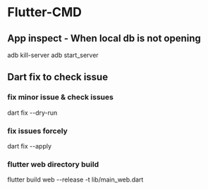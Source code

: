 # Flutter-CMD

## App inspect - When local db is not opening
adb kill-server adb start_server

## Dart fix to check issue
### fix minor issue & check issues
dart fix --dry-run
### fix issues forcely
dart fix --apply

### flutter web directory build
flutter build web --release -t lib/main_web.dart
